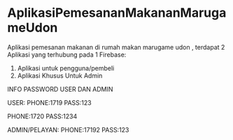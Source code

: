 # AplikasiPemesananMakananMarugameUdon
Aplikasi pemesanan makanan di rumah makan marugame udon , terdapat 2 Aplikasi yang terhubung pada 1 Firebase:

1. Aplikasi untuk pengguna/pembeli
2. Aplikasi Khusus Untuk Admin

INFO PASSWORD USER DAN ADMIN

USER:
PHONE:1719 PASS:123

PHONE:1720 PASS:1234

ADMIN/PELAYAN:
PHONE:17192 PASS:123
